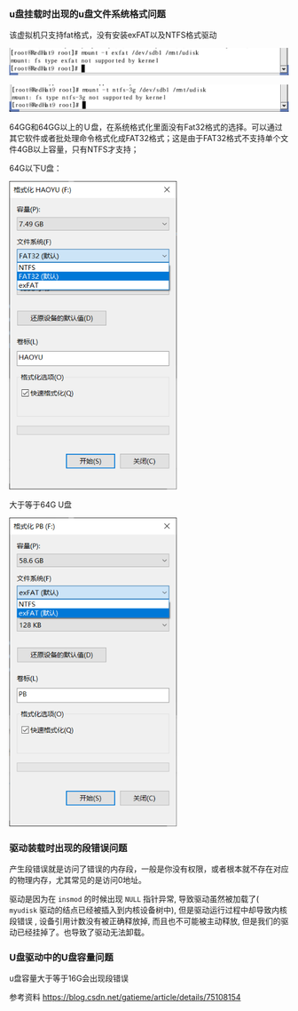 ### u盘挂载时出现的u盘文件系统格式问题

该虚拟机只支持fat格式，没有安装exFAT以及NTFS格式驱动

![exfat.png](https://github.com/hughie-hy/USB-Driver/blob/main/image/exfat.png)

![image-20210107000813016](https://github.com/hughie-hy/USB-Driver/blob/main/image/ntfs.png)

64GG和64GG以上的Ｕ盘，在系统格式化里面没有Fat32格式的选择。可以通过其它软件或者批处理命令格式化成FAT32格式；这是由于FAT32格式不支持单个文件4GB以上容量，只有NTFS才支持；

64G以下U盘：

<img src="https://github.com/hughie-hy/USB-Driver/blob/main/image/haoyu.png" alt="haoyu.png" style="zoom:80%;" />

大于等于64G U盘

<img src="https://github.com/hughie-hy/USB-Driver/blob/main/image/pb.png" alt="pb.png" style="zoom:80%;" />



### 驱动装载时出现的段错误问题

产生段错误就是访问了错误的内存段，一般是你没有权限，或者根本就不存在对应的物理内存，尤其常见的是访问0地址。

驱动是因为在 `insmod` 的时候出现 `NULL` 指针异常, 导致驱动虽然被加载了( `myudisk` 驱动的结点已经被插入到内核设备树中), 但是驱动运行过程中却导致内核段错误 , 设备引用计数没有被正确释放掉, 而且也不可能被主动释放, 但是我们的驱动已经挂掉了。也导致了驱动无法卸载。

### U盘驱动中的U盘容量问题

u盘容量大于等于16G会出现段错误

参考资料
https://blog.csdn.net/gatieme/article/details/75108154
